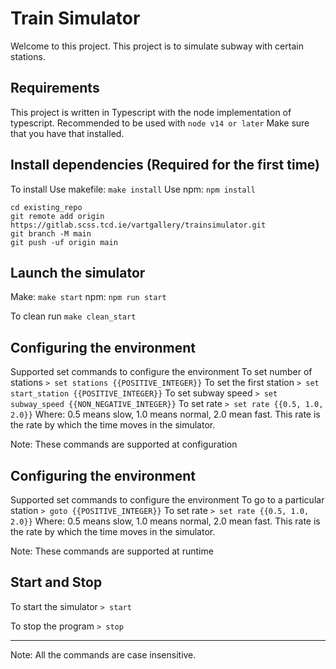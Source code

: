 # Train Simulator

Welcome to this project. This project is to simulate subway with certain stations.

## Requirements

This project is written in Typescript with the node implementation of typescript.
Recommended to be used with `node v14 or later`
Make sure that you have that installed.

## Install dependencies (Required for the first time)

To install
Use makefile: `make install`
Use npm: `npm install`


```
cd existing_repo
git remote add origin https://gitlab.scss.tcd.ie/vartgallery/trainsimulator.git
git branch -M main
git push -uf origin main
```

## Launch the simulator

Make: `make start`
npm: `npm run start`


To clean run `make clean_start`

## Configuring the environment

Supported set commands to configure the environment
To set number of stations
`> set stations {{POSITIVE_INTEGER}}`
To set the first station
`> set start_station {{POSITIVE_INTEGER}}`
To set subway speed
`> set subway_speed {{NON_NEGATIVE_INTEGER}}`
To set rate
`> set rate {{0.5, 1.0, 2.0}}`
Where: 0.5 means slow, 1.0 means normal, 2.0 mean fast. This rate is the rate by which the time moves in the simulator.

Note: These commands are supported at configuration


## Configuring the environment

Supported set commands to configure the environment
To go to a particular station
`> goto {{POSITIVE_INTEGER}}`
To set rate
`> set rate {{0.5, 1.0, 2.0}}`
Where: 0.5 means slow, 1.0 means normal, 2.0 mean fast. This rate is the rate by which the time moves in the simulator.

Note: These commands are supported at runtime

## Start and Stop
To start the simulator
`> start`

To stop the program
`> stop`

***

Note: All the commands are case insensitive.
